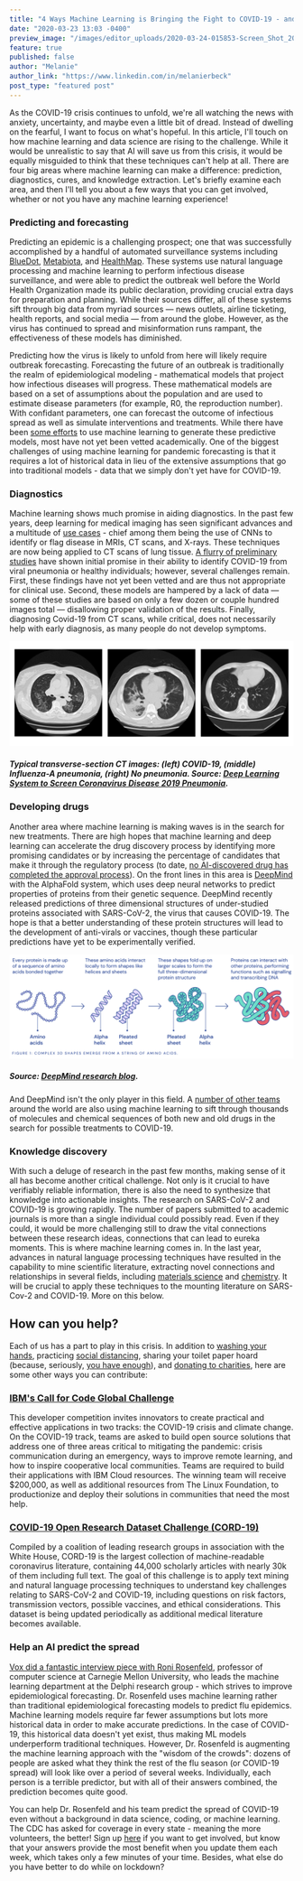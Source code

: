 ```yaml
---
title: "4 Ways Machine Learning is Bringing the Fight to COVID-19 - and What You Can Do To Help"
date: "2020-03-23 13:03 -0400"
preview_image: "/images/editor_uploads/2020-03-24-015853-Screen_Shot_2020_03_20_at_5_32_17_PM.png"
feature: true
published: false
author: "Melanie"
author_link: "https://www.linkedin.com/in/melanierbeck"
post_type: "featured post"
---
```


As the COVID-19 crisis continues to unfold, we're all watching the news with anxiety, uncertainty, and maybe even a little bit of dread. Instead of dwelling on the fearful, I want to focus on what's hopeful. In this article, I'll touch on how machine learning and data science are rising to the challenge. While it would be unrealistic to say that AI will save us from this crisis, it would be equally misguided to think that these techniques can't help at all. There are four big areas where machine learning can make a difference: prediction, diagnostics, cures, and knowledge extraction. Let's briefly examine each area, and then I'll tell you about a few ways that you can get involved, whether or not you have any machine learning experience! 

### Predicting and forecasting

Predicting an epidemic is a challenging prospect; one that was successfully accomplished by a handful of automated surveillance systems including [BlueDot](https://www.cnbc.com/2020/03/03/bluedot-used-artificial-intelligence-to-predict-coronavirus-spread.html), [Metabiota](http://metabiota.com/publications#!metabiota-risk-report-no-3-monitoring-and-risk-268), and [HealthMap](https://www.thecrimson.com/article/2020/3/3/hms-coronavirus-tracking-tool/). These systems use natural language processing and machine learning to perform infectious disease surveillance, and were able to predict the outbreak well before the World Health Organization made its public declaration, providing crucial extra days for preparation and planning. While their sources differ, all of these systems sift through big data from myriad sources — news outlets, airline ticketing, health reports, and social media — from around the globe. However, as the virus has continued to spread and misinformation runs rampant, the effectiveness of these models has diminished.  

Predicting how the virus is likely to unfold from here will likely require outbreak forecasting. Forecasting the future of an outbreak is traditionally the realm of epidemiological modeling - mathematical models that project how infectious diseases will progress. These mathematical models are based on a set of assumptions about the population and are used to estimate disease parameters (for example, R0, the reproduction number). With confidant parameters, one can forecast the outcome of infectious spread as well as simulate interventions and treatments. While there have been [some efforts](http://jtd.amegroups.com/article/view/36385/pdf) to use machine learning to generate these predictive models, most have not yet been vetted academically. One of the biggest challenges of using machine learning for pandemic forecasting is that it requires a lot of historical data in lieu of the extensive assumptions that go into traditional models - data that we simply don't yet have for COVID-19.  

### Diagnostics

Machine learning shows much promise in aiding diagnostics. In the past few years, deep learning for medical imaging has seen significant advances and a multitude of [use cases](https://healthitanalytics.com/news/top-5-use-cases-for-artificial-intelligence-in-medical-imaging) - chief among them being the use of CNNs to identify or flag disease in MRIs, CT scans, and X-rays. These techniques are now being applied to CT scans of lung tissue.  [A flurry of preliminary studies](https://scholar.google.com/scholar?oi=gsb40&q=deep%20learning%20CT%20covid&lookup=0&hl=en) have shown initial promise in their ability to identify COVID-19 from viral pneumonia or healthy individuals; however, several challenges remain. First, these findings have not yet been vetted and are thus not appropriate for clinical use. Second, these models are hampered by a lack of data — some of these studies are based on only a few dozen or couple hundred images total — disallowing proper validation of the results. Finally, diagnosing Covid-19 from CT scans, while critical, does not necessarily help with early diagnosis, as many people do not develop symptoms. 

![](/images/editor_uploads/2020-03-24-015945-Screen_Shot_2020_03_20_at_6_00_38_PM.png)
##### Typical transverse-section CT images: (left) COVID-19, (middle) Influenza-A pneumonia, (right) No pneumonia. Source: [Deep Learning System to Screen Coronavirus Disease 2019 Pneumonia](https://arxiv.org/abs/2002.09334). 

### Developing drugs

Another area where machine learning is making waves is in the search for new treatments. There are high hopes that machine learning and deep learning can accelerate the drug discovery process by identifying more promising candidates or by increasing the percentage of candidates that make it through the regulatory process (to date, [no AI-discovered drug has completed the approval process](https://www.nature.com/articles/d41586-019-03846-0)). On the front lines in this area is [DeepMind](https://deepmind.com/research/open-source/computational-predictions-of-protein-structures-associated-with-COVID-19) with the AlphaFold system, which uses deep neural networks to predict properties of proteins from their genetic sequence. DeepMind recently released predictions of three dimensional structures of under-studied proteins associated with SARS-CoV-2, the virus that causes COVID-19. The hope is that a better understanding of these protein structures will lead to the development of anti-virals or vaccines, though these particular predictions have yet to be experimentally verified.  

![](/images/editor_uploads/2020-03-24-015853-Screen_Shot_2020_03_20_at_5_32_17_PM.png)
##### Source: [DeepMind research blog](https://deepmind.com/blog/article/AlphaFold-Using-AI-for-scientific-discovery). 

And DeepMind isn't the only player in this field. A [number of other teams](https://spectrum.ieee.org/the-human-os/artificial-intelligence/medical-ai/companies-ai-coronavirus) around the world are also using machine learning to sift through thousands of molecules and chemical sequences of both new and old drugs in the search for possible treatments to COVID-19. 

### Knowledge discovery

With such a deluge of research in the past few months, making sense of it all has become another critical challenge. Not only is it crucial to have verifiably reliable information, there is also the need to synthesize that knowledge into actionable insights. The research on SARS-CoV-2 and COVID-19 is growing rapidly. The number of papers submitted to academic journals is more than a single individual could possibly read. Even if they could, it would be more challenging still to draw the vital connections between these research ideas, connections that can lead to eureka moments. This is where machine learning comes in. In the last year, advances in natural language processing techniques have resulted in the capability to mine scientific literature, extracting novel connections and relationships in several fields, including [materials science](https://thenewstack.io/ai-makes-new-scientific-discoveries-by-analyzing-old-research-papers/) and [chemistry](https://arxiv.org/abs/1903.00415). It will be crucial to apply these techniques to the mounting literature on SARS-Cov-2 and COVID-19. More on this below. 

## How can you help?

Each of us has a part to play in this crisis. In addition to [washing your hands](https://www.nytimes.com/2020/03/13/world/how-to-wash-your-hands-coronavirus.html), practicing [social distancing](https://www.npr.org/sections/health-shots/2020/03/17/817251610/its-time-to-get-serious-about-social-distancing-here-s-how), sharing your toilet paper hoard (because, seriously, [you have enough](https://howmuchtoiletpaper.com/)), and [donating to charities](https://www.washingtonpost.com/nation/2020/03/21/how-you-can-help-during-coronavirus/?arc404=true), here are some other ways you can contribute: 

### [IBM's Call for Code Global Challenge](https://callforcode.org/challenge/)

This developer competition invites innovators to create practical and effective applications in two tracks: the COVID-19 crisis and climate change. On the COVID-19 track, teams are asked to build open source solutions that address one of three areas critical to mitigating the pandemic: crisis communication during an emergency, ways to improve remote learning, and how to inspire cooperative local communities. Teams are required to build their applications with IBM Cloud resources. The winning team will receive $200,000, as well as additional resources from The Linux Foundation, to productionize and deploy their solutions in communities that need the most help.  

### [COVID-19 Open Research Dataset Challenge (CORD-19)](https://www.kaggle.com/allen-institute-for-ai/CORD-19-research-challenge)

Compiled by a coalition of leading research groups in association with the White House, CORD-19 is the largest collection of machine-readable coronavirus literature, containing 44,000 scholarly articles with nearly 30k of them including full text.  The goal of this challenge is to apply text mining and natural language processing techniques to understand key challenges relating to SARS-CoV-2 and COVID-19, including questions on risk factors, transmission vectors, possible vaccines, and ethical considerations. This dataset is being updated periodically as additional medical literature becomes available. 

### Help an AI predict the spread

[Vox did a fantastic interview piece with Roni Rosenfeld](https://www.vox.com/future-perfect/2020/3/19/21185686/ai-predicting-coronavirus-spread-forecasting-covid-19), professor of computer science at Carnegie Mellon University, who leads the machine learning department at the Delphi research group - which strives to improve epidemiological forecasting. Dr. Rosenfeld uses machine learning rather than traditional epidemiological forecasting models to predict flu epidemics. Machine learning models require far fewer assumptions but lots more historical data in order to make accurate predictions. In the case of COVID-19, this historical data doesn't yet exist, thus making ML models underperform traditional techniques. However, Dr. Rosenfeld is augmenting the machine learning approach with the "wisdom of the crowds": dozens of people are asked what they think the rest of the flu season (or COVID-19 spread) will look like over a period of several weeks. Individually, each person is a terrible predictor, but with all of their answers combined, the prediction becomes quite good. 

You can help Dr. Rosenfeld and his team predict the spread of COVID-19 even without a background in data science, coding, or machine learning. The CDC has asked for coverage in every state - meaning the more volunteers, the better! Sign up [here](https://delphi.cmu.edu/crowdcast/) if you want to get involved, but know that your answers provide the most benefit when you update them each week, which takes only a few minutes of your time. Besides, what else do you have better to do while on lockdown?